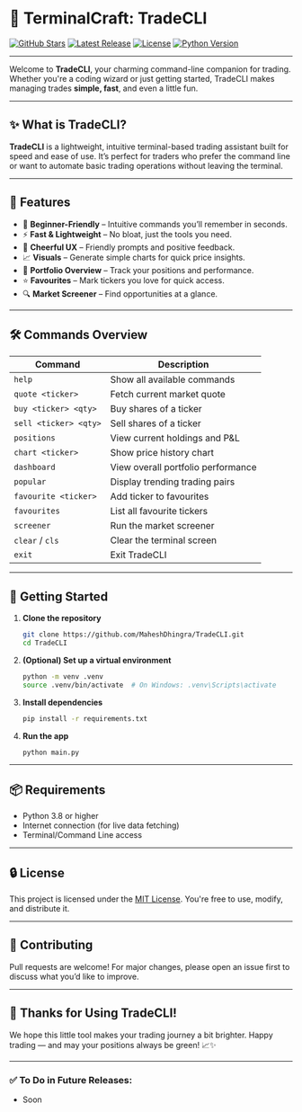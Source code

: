 # 🤙 TerminalCraft: TradeCLI

[![GitHub Stars](https://img.shields.io/github/stars/MaheshDhingra/TradeCLI?style=social)](https://github.com/MaheshDhingra/TradeCLI/stargazers)
[![Latest Release](https://img.shields.io/github/v/release/MaheshDhingra/TradeCLI)](https://github.com/MaheshDhingra/TradeCLI/releases)
[![License](https://img.shields.io/github/license/MaheshDhingra/TradeCLI)](LICENSE)
[![Python Version](https://img.shields.io/badge/python-3.8+-blue.svg)](https://www.python.org/)

---

Welcome to **TradeCLI**, your charming command-line companion for trading. Whether you're a coding wizard or just getting started, TradeCLI makes managing trades **simple, fast**, and even a little fun.

---

## ✨ What is TradeCLI?

**TradeCLI** is a lightweight, intuitive terminal-based trading assistant built for speed and ease of use. It’s perfect for traders who prefer the command line or want to automate basic trading operations without leaving the terminal.

---

## 🎯 Features

* 🧠 **Beginner-Friendly** – Intuitive commands you’ll remember in seconds.
* ⚡ **Fast & Lightweight** – No bloat, just the tools you need.
* 💬 **Cheerful UX** – Friendly prompts and positive feedback.
* 📈 **Visuals** – Generate simple charts for quick price insights.
* 📁 **Portfolio Overview** – Track your positions and performance.
* ⭐ **Favourites** – Mark tickers you love for quick access.
* 🔍 **Market Screener** – Find opportunities at a glance.

---

## 🛠️ Commands Overview

| Command               | Description                        |
| --------------------- | ---------------------------------- |
| `help`                | Show all available commands        |
| `quote <ticker>`      | Fetch current market quote         |
| `buy <ticker> <qty>`  | Buy shares of a ticker             |
| `sell <ticker> <qty>` | Sell shares of a ticker            |
| `positions`           | View current holdings and P\&L     |
| `chart <ticker>`      | Show price history chart           |
| `dashboard`           | View overall portfolio performance |
| `popular`             | Display trending trading pairs     |
| `favourite <ticker>`  | Add ticker to favourites           |
| `favourites`          | List all favourite tickers         |
| `screener`            | Run the market screener            |
| `clear` / `cls`       | Clear the terminal screen          |
| `exit`                | Exit TradeCLI                      |

---

## 🚀 Getting Started

1. **Clone the repository**

   ```bash
   git clone https://github.com/MaheshDhingra/TradeCLI.git
   cd TradeCLI
   ```

2. **(Optional) Set up a virtual environment**

   ```bash
   python -m venv .venv
   source .venv/bin/activate  # On Windows: .venv\Scripts\activate
   ```

3. **Install dependencies**

   ```bash
   pip install -r requirements.txt
   ```

4. **Run the app**

   ```bash
   python main.py
   ```

---

## 📦 Requirements

* Python 3.8 or higher
* Internet connection (for live data fetching)
* Terminal/Command Line access

---

## 🔒 License

This project is licensed under the [MIT License](LICENSE).
You're free to use, modify, and distribute it.

---

## 🤝 Contributing

Pull requests are welcome! For major changes, please open an issue first to discuss what you’d like to improve.

---

## 🦡 Thanks for Using TradeCLI!

We hope this little tool makes your trading journey a bit brighter.
Happy trading — and may your positions always be green! 📈✨

---

### ✅ To Do in Future Releases:

* Soon
